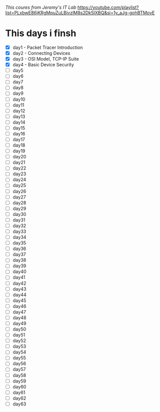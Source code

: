 *This coures from Jeremy's IT Lab*
https://youtube.com/playlist?list=PLxbwE86jKRgMpuZuLBivzlM8s2Dk5lXBQ&si=1y_aJg-gohBTMovE

# This days i finsh


- [x] day1 - Packet Tracer Introduction
- [x] day2 - Connecting Devices
- [x] day3 - OSI Model, TCP-IP Suite
- [x] day4 - Basic Device Security
- [ ] day5
- [ ] day6
- [ ] day7
- [ ] day8
- [ ] day9
- [ ] day10
- [ ] day11
- [ ] day12
- [ ] day13
- [ ] day14
- [ ] day15
- [ ] day16
- [ ] day17
- [ ] day18
- [ ] day19
- [ ] day20
- [ ] day21
- [ ] day22
- [ ] day23
- [ ] day24
- [ ] day25
- [ ] day26
- [ ] day27
- [ ] day28
- [ ] day29
- [ ] day30
- [ ] day31
- [ ] day32
- [ ] day33
- [ ] day34
- [ ] day35
- [ ] day36
- [ ] day37
- [ ] day38
- [ ] day39
- [ ] day40
- [ ] day41
- [ ] day42
- [ ] day43
- [ ] day44
- [ ] day45
- [ ] day46
- [ ] day47
- [ ] day48
- [ ] day49
- [ ] day50
- [ ] day51
- [ ] day52
- [ ] day53
- [ ] day54
- [ ] day55
- [ ] day56
- [ ] day57
- [ ] day58
- [ ] day59
- [ ] day60
- [ ] day61
- [ ] day62
- [ ] day63
